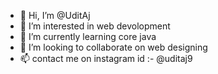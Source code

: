 - 👋 Hi, I’m @UditAj
- 👀 I’m interested in web devolopment
- 🌱 I’m currently learning core java
- 💞️ I’m looking to collaborate on web designing
- 📫 contact me on instagram id :- @uditaj9

<!---
UditAj/UditAj is a ✨ special ✨ repository because its `README.md` (this file) appears on your GitHub profile.
You can click the Preview link to take a look at your changes.
--->
